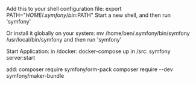 Add this to your shell configuration file:
  export PATH="$HOME/.symfony/bin:$PATH"
Start a new shell, and then run 'symfony'

Or install it globally on your system:
  mv /home/ben/.symfony/bin/symfony /usr/local/bin/symfony
and then run 'symfony'

Start Application:
in /docker: docker-compose up
in /src: symfony server:start

add: 
composer require symfony/orm-pack
composer require --dev symfony/maker-bundle

